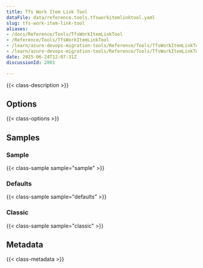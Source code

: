 ```yaml
---
title: Tfs Work Item Link Tool
dataFile: data/reference.tools.tfsworkitemlinktool.yaml
slug: tfs-work-item-link-tool
aliases:
- /docs/Reference/Tools/TfsWorkItemLinkTool
- /Reference/Tools/TfsWorkItemLinkTool
- /learn/azure-devops-migration-tools/Reference/Tools/TfsWorkItemLinkTool
- /learn/azure-devops-migration-tools/Reference/Tools/TfsWorkItemLinkTool/index.md
date: 2025-06-24T12:07:31Z
discussionId: 2801

---
```

{{< class-description >}}

## Options

{{< class-options >}}

## Samples

### Sample

{{< class-sample sample="sample" >}}

### Defaults

{{< class-sample sample="defaults" >}}

### Classic

{{< class-sample sample="classic" >}}

## Metadata

{{< class-metadata >}}
